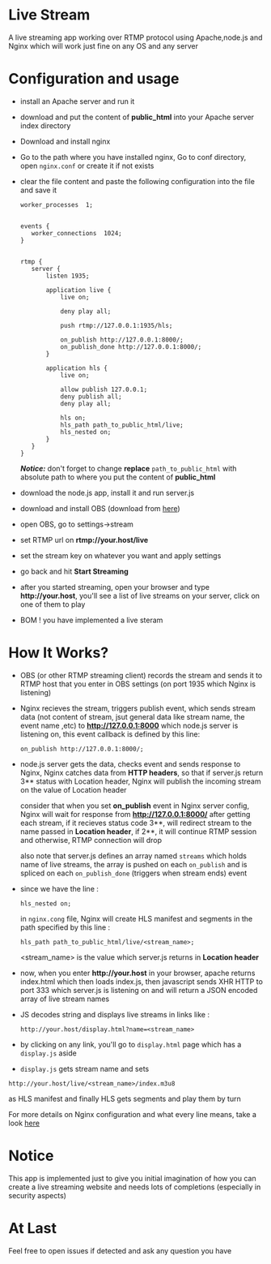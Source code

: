 # Live Stream

A live streaming app working over RTMP protocol using Apache,node.js and Nginx which will work just fine on any OS and any server

# Configuration and usage
  
  - install an Apache server and run it
  - download and put the content of **public_html** into your Apache server index directory
  - Download and install nginx
  - Go to the path where you have installed nginx, Go to conf directory, open ```nginx.conf``` or create it if not exists
  - clear the file content and paste the following configuration into the file and save it
  
     ```
    worker_processes  1;
    
    
    events {
        worker_connections  1024;
    }
    
    
    rtmp {
        server {
            listen 1935;
    
            application live {
                live on;
    
                deny play all;
    
                push rtmp://127.0.0.1:1935/hls;
    
                on_publish http://127.0.0.1:8000/;
                on_publish_done http://127.0.0.1:8000/;
            }
    
            application hls {
                live on;
    
                allow publish 127.0.0.1;
                deny publish all;
                deny play all;
    
                hls on;
                hls_path path_to_public_html/live;
                hls_nested on;
            }
        }
    }
    ```
    **_Notice:_** don't forget to change __replace__ ```path_to_public_html``` with absolute path to where you put the content of **public_html**
  - download the node.js app, install it and run server.js
  - download and install OBS (download from [here](https://obsproject.com/download))
  - open OBS, go to settings->stream
  - set RTMP url on __rtmp://your.host/live__
  - set the stream key on whatever you want and apply settings
  - go back and hit **Start Streaming**
  - after you started streaming, open your browser and type __http://your.host__, you'll see a list of live streams on your server, click on one of them to play
  - BOM ! you have implemented a live steram
# How It Works?
- OBS (or other RTMP streaming client) records the stream and sends it to RTMP host that you enter in OBS settings (on port 1935 which Nginx is listening)
- Nginx recieves the stream, triggers publish event, which sends stream data (not content of stream, jsut general data like stream name, the event name ,etc) to __http://127.0.0.1:8000__ which node.js server is listening on, this event callback is defined by this line:

    ```on_publish http://127.0.0.1:8000/;```
    
- node.js server gets the data, checks event and sends response to Nginx, Nginx catches data from __HTTP headers__, so that if server.js return 3** status with Location header, Nginx will publish the incoming stream on the value of Location header

  consider that when you set **on_publish** event in Nginx server config, Nginx will wait for response from __http://127.0.0.1:8000/__ after getting each stream, if it recieves status code 3**, will redirect stream to the name passed in __Location header__, if 2**, it will continue RTMP session and otherwise, RTMP connection will drop

  also note that server.js defines an array named ```streams``` which holds name of live streams, the array is pushed on each ```on_publish``` and is spliced on each ```on_publish_done``` (triggers when stream ends) event

- since we have the line :

  ```hls_nested on;```

  in ```nginx.cong``` file, Nginx will create HLS manifest and segments in the path specified by this line :
    
  ```hls_path path_to_public_html/live/<stream_name>;```

  <stream_name> is the value which server.js returns in __Location header__
- now, when you enter __http://your.host__ in your browser, apache returns index.html which then loads index.js, then javascript sends XHR HTTP to port 333 which server.js is listening on and will return a JSON encoded array of live stream names
- JS decodes string and displays live streams in links like :

    ```http://your.host/display.html?name=<stream_name>```
    
- by clicking on any link, you'll go to ```display.html``` page which has a ```display.js``` aside
- ```display.js``` gets stream name and sets 

```http://your.host/live/<stream_name>/index.m3u8``` 

  as HLS manifest and finally HLS gets segments and play them by turn


For more details on Nginx configuration and what every line means, take a look [here](https://github.com/arut/nginx-rtmp-module/wiki/Directives)
# Notice
This app is implemented just to give you initial imagination of how you can create a live streaming website and needs lots of completions (especially in security aspects)

# At Last
Feel free to open issues if detected and ask any question you have
